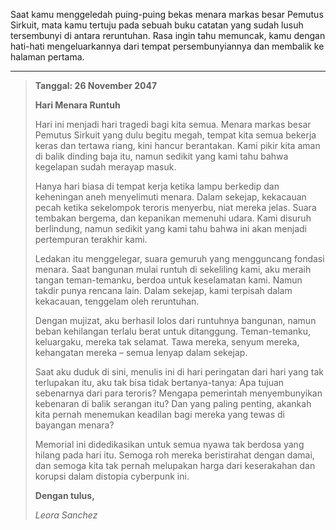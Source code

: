 Saat kamu menggeledah puing-puing bekas menara markas besar Pemutus Sirkuit, mata kamu tertuju pada sebuah buku catatan yang sudah lusuh tersembunyi di antara reruntuhan. Rasa ingin tahu memuncak, kamu dengan hati-hati mengeluarkannya dari tempat persembunyiannya dan membalik ke halaman pertama.

---

> **Tanggal: 26 November 2047**
>
> **Hari Menara Runtuh**
>
> Hari ini menjadi hari tragedi bagi kita semua. Menara markas besar Pemutus Sirkuit yang dulu begitu megah, tempat kita semua bekerja keras dan tertawa riang, kini hancur berantakan. Kami pikir kita aman di balik dinding baja itu, namun sedikit yang kami tahu bahwa kegelapan sudah merayap masuk.
>
> Hanya hari biasa di tempat kerja ketika lampu berkedip dan keheningan aneh menyelimuti menara. Dalam sekejap, kekacauan pecah ketika sekelompok teroris menyerbu, niat mereka jelas. Suara tembakan bergema, dan kepanikan memenuhi udara. Kami disuruh berlindung, namun sedikit yang kami tahu bahwa ini akan menjadi pertempuran terakhir kami.
>
> Ledakan itu menggelegar, suara gemuruh yang mengguncang fondasi menara. Saat bangunan mulai runtuh di sekeliling kami, aku meraih tangan teman-temanku, berdoa untuk keselamatan kami. Namun takdir punya rencana lain. Dalam sekejap, kami terpisah dalam kekacauan, tenggelam oleh reruntuhan.
>
> Dengan mujizat, aku berhasil lolos dari runtuhnya bangunan, namun beban kehilangan terlalu berat untuk ditanggung. Teman-temanku, keluargaku, mereka tak selamat. Tawa mereka, senyum mereka, kehangatan mereka – semua lenyap dalam sekejap.
>
> Saat aku duduk di sini, menulis ini di hari peringatan dari hari yang tak terlupakan itu, aku tak bisa tidak bertanya-tanya: Apa tujuan sebenarnya dari para teroris? Mengapa pemerintah menyembunyikan kebenaran di balik serangan itu? Dan yang paling penting, akankah kita pernah menemukan keadilan bagi mereka yang tewas di bayangan menara?
>
> Memorial ini didedikasikan untuk semua nyawa tak berdosa yang hilang pada hari itu. Semoga roh mereka beristirahat dengan damai, dan semoga kita tak pernah melupakan harga dari keserakahan dan korupsi dalam distopia cyberpunk ini.
>
> **Dengan tulus,**
>
> _Leora Sanchez_
